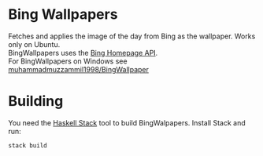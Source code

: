 # Bing Wallpapers
Fetches and applies the image of the day from Bing as the wallpaper. Works only on Ubuntu.<br>
BingWallpapers uses the [Bing Homepage API](https://github.com/muhammadmuzzammil1998/BingHomepageAPI).<br>
For BingWallpapers on Windows see [muhammadmuzzammil1998/BingWallpaper](https://github.com/muhammadmuzzammil1998/BingWallpaper)

# Building
You need the [Haskell Stack](http://www.haskellstack.org/) tool to build BingWalpapers.
Install Stack and run:
```zsh
stack build
```